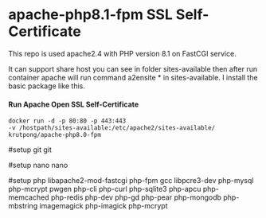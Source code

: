 # apache-php8.1-fpm SSL Self-Certificate

This repo is used apache2.4 with PHP version 8.1 on FastCGI service.

It can support share host you can see in folder sites-available then after run container apache will run command a2ensite * in sites-available.
I install the basic package like this.

#### Run Apache Open SSL Self-Certificate
```
docker run -d -p 80:80 -p 443:443
-v /hostpath/sites-available:/etc/apache2/sites-available/ 
krutpong/apache-php8.0-fpm
```

#setup git
git

#setup nano
nano

#setup php
libapache2-mod-fastcgi
php-fpm
gcc
libpcre3-dev
php-mysql
php-mcrypt
pwgen
php-cli
php-curl
php-sqlite3
php-apcu
php-memcached
php-redis
php-dev
php-gd
php-pear
php-mongodb
php-mbstring
imagemagick
php-imagick
php-mcrypt
